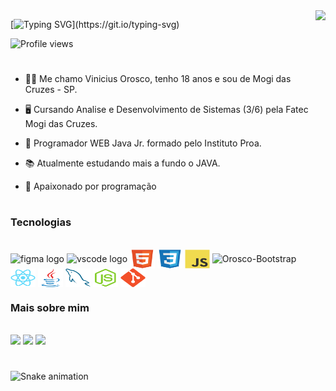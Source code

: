 <img align="right" height="580em" src="https://raw.githubusercontent.com/gist/DevOrosco/3204c49175817eae49c50846a9933bd8/raw/91f5477c153b67e900afd080f4eedc6318a8d662/githubcard.svg"/>

[![Typing SVG](https://readme-typing-svg.herokuapp.com?font=Terminus&weight=200&pause=1000&color=0EC305&background=000000&center=true&multiline=true&width=435&height=40&lines=Hello.+Welcome+to+my+profile!!)](https://git.io/typing-svg)

<p align="left"> <img src="https://komarev.com/ghpvc/?username=DevOrosco&color=green" alt="Profile views" /> </p>

#

- :technologist: Me chamo Vinicius Orosco, tenho 18 anos e sou de Mogi das Cruzes - SP.

- :desktop_computer: Cursando Analise e Desenvolvimento de Sistemas (3/6) pela Fatec Mogi das Cruzes.

- :person_in_tuxedo: Programador WEB Java Jr. formado pelo Instituto Proa.

- :books: Atualmente estudando mais a fundo o JAVA.

- :gift_heart: Apaixonado por programação
#

### Tecnologias
<div style="display: inline_block" align="left"><br>
  <img align="center"src="https://cdn.jsdelivr.net/gh/devicons/devicon/icons/figma/figma-original.svg" height="30" width="40" alt="figma logo"  />
  <img align="center"src="https://cdn.jsdelivr.net/gh/devicons/devicon/icons/vscode/vscode-original.svg" height="30" width="40" alt="vscode logo"  />
  <img align="center" alt="Orosco-HTML" height="30" width="40" src="https://raw.githubusercontent.com/devicons/devicon/master/icons/html5/html5-original.svg">
  <img align="center" alt="Orosco-CSS" height="30" width="40" src="https://raw.githubusercontent.com/devicons/devicon/master/icons/css3/css3-original.svg">
  <img align="center" alt="Orosco-Js" height="30" width="40" src="https://raw.githubusercontent.com/devicons/devicon/master/icons/javascript/javascript-original.svg">
  <img align="center" alt="Orosco-Bootstrap" height="30" width="40" src="https://raw.githubusercontent.com/jmnote/z-icons/master/svg/bootstrap.svg">
  <img align="center" alt="Orosco-React" height="30" width="40" src="https://raw.githubusercontent.com/devicons/devicon/master/icons/react/react-original.svg">
  <img align="center" alt="Orosco-Java" height="30" width="40" src="https://raw.githubusercontent.com/devicons/devicon/master/icons/java/java-original.svg">
  <img align="center" alt="Orosco-MySQL" height="30" width="40" src="https://raw.githubusercontent.com/devicons/devicon/master/icons/mysql/mysql-original.svg">
  <img align="center" alt="Orosco-Node.js" height="30" width="40" src="https://raw.githubusercontent.com/devicons/devicon/master/icons/nodejs/nodejs-original.svg">
  <img align="center" alt="Orosco-Git/Github" height="30" width="40" src="https://raw.githubusercontent.com/devicons/devicon/master/icons/git/git-original.svg">


### Mais sobre mim   
<div style="display: inline_block"><br>
  <a href="https://www.instagram.com/dev_orosco/" target="_blank"><img src="https://img.shields.io/badge/-Instagram-%23E4405F?style=for-the-badge&logo=instagram&logoColor=white" target="_blank"></a>
  <a href = "mailto:orosco.vinicius@gmail.com"><img src="https://img.shields.io/badge/-Gmail-%23333?style=for-the-badge&logo=gmail&logoColor=white" target="_blank"></a>
  <a href="https://www.linkedin.com/in/viniciusorosco/)" target="_blank"><img src="https://img.shields.io/badge/-LinkedIn-%230077B5?style=for-the-badge&logo=linkedin&logoColor=white" target="_blank"></a> 
  
  <br>
    
#

</div>
 
  
  ![Snake animation](https://github.com/DevOrosco/DevOrosco/blob/output/github-contribution-grid-snake.svg) 
</div>
